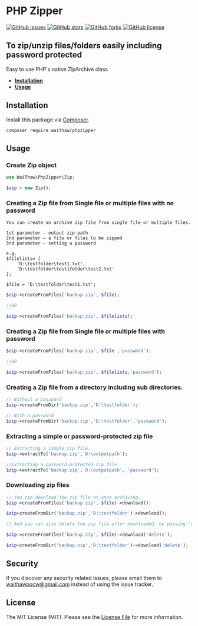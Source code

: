 # PHP Zipper
[![GitHub issues](https://img.shields.io/github/issues/waithawoo/phpzipper)](https://github.com/waithawoo/phpzipper/issues)
[![GitHub stars](https://img.shields.io/github/stars/waithawoo/phpzipper)](https://github.com/waithawoo/phpzipper/stargazers)
[![GitHub forks](https://img.shields.io/github/forks/waithawoo/phpzipper)](https://github.com/waithawoo/phpzipper/network)
[![GitHub license](https://img.shields.io/github/license/waithawoo/phpzipper)](https://github.com/waithawoo/phpzipper/blob/main/LICENSE)

## To zip/unzip files/folders easily including password protected

Easy to use PHP's native ZipArchive class
 - **[Installation](#installation)**
 - **[Usage](#usage)**

## Installation

Install this package via [Composer](https://getcomposer.org/).

```
composer require waithaw/phpzipper
```

## Usage

### Create Zip object

```php
use WaiThaw\PhpZipper\Zip;

$zip = new Zip();
```
### Creating a Zip file from Single file or multiple files with no password
```
You can create an archive zip file from single file or multiple files.

1st parameter – output zip path
2nd parameter – a file or files to be zipped
3rd parameter – setting a password

e.g. 
$filelists= [
    'D:\testfolder\test1.txt',
    'D:\testfolder\test1folder\test2.txt'
];

$file = 'D:\testfolder\test1.txt';
```
```php
$zip->createFromFiles('backup.zip', $file);

//OR

$zip->createFromFiles('backup.zip', $filelists);
```
### Creating a Zip file from Single file or multiple files with password
```php
$zip->createFromFiles('backup.zip', $file ,'password');

//OR

$zip->createFromFiles('backup.zip', $filelists,'password');
```
### Creating a Zip file from a directory including sub directories.
```php
// Without a password
$zip->createFromDir('backup.zip','D:\testfolder');

// With a password
$zip->createFromDir('backup.zip','D:\testfolder','password');
```
### Extracting a simple or password-protected zip file
```php
// Extracting a simple zip file.
$zip->extractTo('backup.zip','D:\outputpath');

//Extracting a password-protected zip file
$zip->extractTo('backup.zip','D:\outputpath', 'password');
```

### Downloading zip files

```php
// You can download the zip file at once archiving.
$zip->createFromFiles('backup.zip', $file)->download();

$zip>createFromDir('backup.zip','D:\testfolder')->download();

// And you can also delete the zip file after downloaded, by passing ‘delete’ string in download() method.

$zip->createFromFiles('backup.zip', $file)->download('delete');

$zip>createFromDir('backup.zip','D:\testfolder')->download('delete');
```
## Security

If you discover any security related issues, please email them to [waithawoocw@gmail.com](mailto:waithawoocw@gmail.com) instead of using the issue tracker.

## License

The MIT License (MIT). Please see the [License File](LICENSE) for more information.

